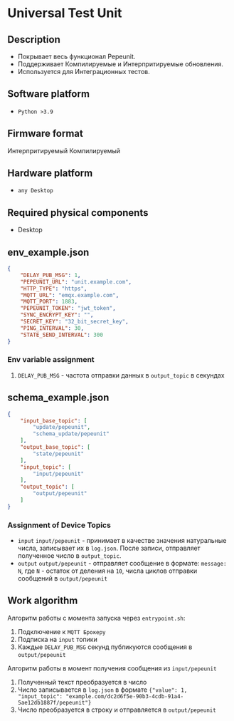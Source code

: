 # Universal Test Unit

## Description
- Покрывает весь функционал Pepeunit.
- Поддерживает Компилируемые и Интерпритируемые обновления.
- Используется для Интеграционных тестов.

## Software platform
- `Python >3.9`

## Firmware format
Интерпритируемый
Компилируемый

## Hardware platform
- `any Desktop`

## Required physical components
- Desktop

## env_example.json

```json
{
    "DELAY_PUB_MSG": 1,   
    "PEPEUNIT_URL": "unit.example.com",
    "HTTP_TYPE": "https",
    "MQTT_URL": "emqx.example.com",
    "MQTT_PORT": 1883,
    "PEPEUNIT_TOKEN": "jwt_token",
    "SYNC_ENCRYPT_KEY": "",
    "SECRET_KEY": "32_bit_secret_key",
    "PING_INTERVAL": 30,
    "STATE_SEND_INTERVAL": 300
}
```

### Env variable assignment
1. `DELAY_PUB_MSG` - частота отправки данных в `output_topic` в секундах

## schema_example.json

```json
{
    "input_base_topic": [
        "update/pepeunit",
        "schema_update/pepeunit"
    ],
    "output_base_topic": [
        "state/pepeunit"
    ],
    "input_topic": [
        "input/pepeunit"
    ],
    "output_topic": [
        "output/pepeunit"
    ]
}
```

### Assignment of Device Topics
- `input` `input/pepeunit` - принимает в качестве значения натуральные числа, записывает их в `log.json`. После записи, отправляет полученное число в `output_topic`.
- `output` `output/pepeunit` - отправляет сообщение в формате: `message: N`, где `N` - остаток от деления на `10`, числа циклов отправки сообщений в `output/pepeunit`

## Work algorithm
Алгоритм работы с момента запуска через `entrypoint.sh`:
1. Подключение к `MQTT Брокеру`
1. Подписка на `input` топики
1. Каждые `DELAY_PUB_MSG` секунд публикуются сообщения в `output/pepeunit`

Алгоритм работы в момент получения сообщения из `input/pepeunit`
1. Полученный текст преобразуется в число
1. Число записывается в `log.json` в формате `{"value": 1, "input_topic": "example.com/dc2d6f5e-90b3-4cdb-91a4-5ae12db1887f/pepeunit"}`
1. Число преобразуется в строку и отправляется в `output/pepeunit`